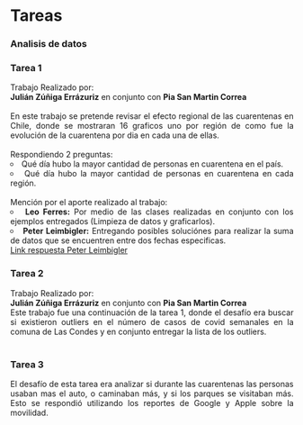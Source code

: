 # Tareas
### Analisis de datos

### Tarea 1

<div style="text-align: justify">
    Trabajo Realizado por:<br>
    <b>Julián Zúñiga Errázuriz</b> en conjunto con <b>Pia San Martin Correa</b>
</div><br>


<div style="text-align: justify"> En este trabajo se pretende revisar el efecto regional de las cuarentenas en Chile, donde se mostraran 16 graficos uno por región de como fue la evolución de la cuarentena por dia en cada una de ellas.</div>
<br>
<div style="text-align: justify">Respondiendo 2 preguntas:</div>
<div style="text-align: justify">
    <li type="circle">Qué día hubo la mayor cantidad de personas en cuarentena en el país.</li>
    <li type="circle">Qué día hubo la mayor cantidad de personas en cuarentena en cada región.</li>
</div>
<br>
<div style="text-align: justify"> Mención por el aporte realizado al trabajo:<br> </div>
<div style="text-align: justify"> 
    <li type="circle"><b>Leo Ferres:</b> Por medio de las clases realizadas en conjunto con los ejemplos entregados (Limpieza de datos y graficarlos).</li>
    <li type="circle">
        <b>Peter Leimbigler:</b> Entregando posibles soluciónes para realizar la suma de datos que se encuentren entre dos fechas especificas.<br>
         <a href="https://stackoverflow.com/questions/48103845/python-pandas-sum-values-in-columns-if-date-between-2-dates">Link respuesta Peter Leimbigler</a>
    </li>
</div>

### Tarea 2

<div style="text-align: justify">
    Trabajo Realizado por:<br>
    <b>Julián Zúñiga Errázuriz</b> en conjunto con <b>Pia San Martin Correa</b>
    
<div style="text-align: justify"> Este trabajo fue una continuación de la tarea 1, donde el desafío era buscar si existieron outliers en el número de casos de covid semanales en la comuna de Las Condes y en conjunto entregar la lista de los outliers.</div>
</div><br>

### Tarea 3
<div style="text-align: justify">El desafío de esta tarea era analizar si durante las cuarentenas las personas usaban mas el auto, o caminaban más, y si los parques se visitaban más. Esto se respondió utilizando los reportes de Google y Apple sobre la movilidad.</div>
</div><br>
